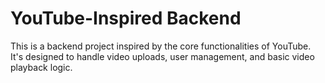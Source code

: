 # YouTube-Inspired Backend

This is a backend project inspired by the core functionalities of YouTube. It's designed to handle video uploads, user management, and basic video playback logic.
